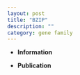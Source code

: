 ```yaml
---
layout: post
title: "BZIP"
description: ""
category: gene family
---
```


* **Information**  

* **Publication**  


